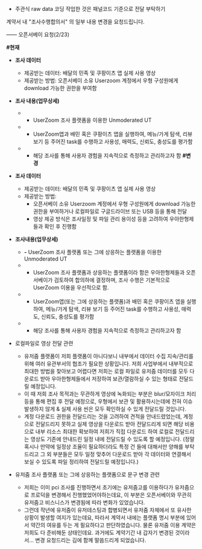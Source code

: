 - 주관식 raw data 코딩 작업한 것은 패널코드 기준으로 전달 부탁하기


계약서 내 "조사수행합의서" 의 일부 내용 변경을 요청드립니다. 

——
오픈서베이 요청(2/23)

**#현재** 
- **조사 데이터**
	- 제공받는 데이터: 배달의 민족 및 쿠팡이츠 앱 실제 사용 영상
	- 제공받는 방법: 오픈서베이 소유 Userzoom 계정에서 우형 구성원에게 download 가능한 권한을 부여함
- **조사 내용(업무상세)**
	- - UserZoom 조사 플랫폼을 이용한 Unmoderated UT
	- - UserZoom앱과 배민 혹은 쿠팡이츠 앱을 실행하여, 메뉴/가게 탐색, 리뷰 보기 등 주어진 task를 수행하고 사용성, 매력도, 신뢰도, 충성도를 평가함
	- - 해당 조사를 통해 사용자 경험을 지속적으로 측정하고 관리하고자 함
**#변경** 
- **조사 데이터**
	- 제공받는 데이터: 배달의 민족 및 쿠팡이츠 앱 실제 사용 영상
	- 제공받는 방법: 
		- 오픈서베이 소유 Userzoom 계정에서 우형 구성원에게 download 가능한 권한을 부여하거나 로컬파일로 구글드라이브 또는 USB 등을 통해 전달
		- 영상 제공 방식은 조사일정 및 파일 관리 용이성 등을 고려하여 우아한형제들과 확인 후 진행함 
- **조사내용(업무상세)**
	- **-** UserZoom 조사 플랫폼 또는 그에 상응하는 플랫폼을 이용한 Unmoderated UT
	- - UserZoom 조사 플랫폼과 상응하는 플랫폼이라 함은 우아한형제들과 오픈서베이가 검토하여 합의하에 결정하며, 조사 수행은 기본적으로 UserZoom 이용을 우선적으로 함.
	- - UserZoom앱(또는 그에 상응하는 플랫폼)과 배민 혹은 쿠팡이츠 앱을 실행하여, 메뉴/가게 탐색, 리뷰 보기 등 주어진 task를 수행하고 사용성, 매력도, 신뢰도, 충성도를 평가함
	- - 해당 조사를 통해 사용자 경험을 지속적으로 측정하고 관리하고자 함


- 로컬파일로 영상 전달 관련
	- 유저줌 플랫폼이 저희 플랫폼이 아니다보니 내부에서 데이터 수집 지속/관리를 위해 여러 유관부서의 협조가 필요한 상황입니다. 저희 사업부에서 내부적으로 최대한 방법을 찾아보고 어렵다면 저희는 로컬 파일로 유저줌 데이터를 모두 다운로드 받아 우아한형제들에서 저장하여 보관/열람하실 수 있는 형태로 전달드릴 예정입니다. 
	- 이 때 저희 조사 목적과는 무관하게 영상에 녹화되는 부분은 blur/모자이크 처리 등을 통해 편집 후 전달 예정으로, 우형에서 보관 및 활용하시는데에 전혀 이슈 발생하지 않게 & 실제 사용 씬은 모두 확인하실 수 있게 전달드릴 것입니다. 
	- 계정 다운로드 권한을 전달드리는 것을 고려하여 견적을 안내드렸었는데, 계정으로 전달드리지 못하고 실제 영상을 다운로드 받아 전달드리게 되면 해당 비용으로 내부 리소스 최대한 확보하여 저희가 직접 다운로드 하여 로컬로 전달드리는 영상도 기존에 안내드린 일정 내에 전달드릴 수 있도록 할 예정입니다. (정말 혹시나 만약에 일정상 조율이 필요하더라도 특정 건 들에 대해서만 양해를 부탁드리고 그 외 부분들은 모두 일정 맞추어 다운로드 받아 각 데이터와 연결해서 보실 수 있도록 파일 정리하여 전달드릴 예정입니다.)  
- 유저줌 조사 플랫폼 또는 그에 상응하는 플랫폼으로 문구 변경 관련 
	- 저희는 이미 pci 조사를 진행하면서 초기에는 유저줌고를 이용하다가 유저줌으로 프로덕을 변경해서 진행했었어야하는데요, 이 부분은 오픈서베이와 무관히 유저줌고 비스니스가 변경됨에 따라 변화가 있었습니다. 
	- 그런데 작년에 유저줌이 유저테스팅과 합병되면서 유저줌 자체에서 또 유사한 상황이 발생할 여지가 있는데요, 따라서 계약서 내에는 플랫폼 명시 부분에 있어서 약간의 여유를 두는 게 필요하다고 판단하였습니다. 물론 유저줌 이용 계약은 저희도 다 준비해둔 상태인데요. 과거에도 계약기간 내 갑자기 변경된 것이라서... 변경 요청드리는 김에 함께 말씀드리게 되었습니다.